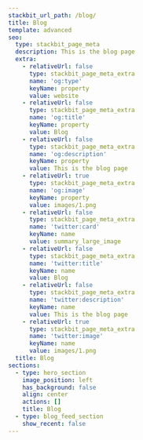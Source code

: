 ```yaml
---
stackbit_url_path: /blog/
title: Blog
template: advanced
seo:
  type: stackbit_page_meta
  description: This is the blog page
  extra:
    - relativeUrl: false
      type: stackbit_page_meta_extra
      name: 'og:type'
      keyName: property
      value: website
    - relativeUrl: false
      type: stackbit_page_meta_extra
      name: 'og:title'
      keyName: property
      value: Blog
    - relativeUrl: false
      type: stackbit_page_meta_extra
      name: 'og:description'
      keyName: property
      value: This is the blog page
    - relativeUrl: true
      type: stackbit_page_meta_extra
      name: 'og:image'
      keyName: property
      value: images/1.png
    - relativeUrl: false
      type: stackbit_page_meta_extra
      name: 'twitter:card'
      keyName: name
      value: summary_large_image
    - relativeUrl: false
      type: stackbit_page_meta_extra
      name: 'twitter:title'
      keyName: name
      value: Blog
    - relativeUrl: false
      type: stackbit_page_meta_extra
      name: 'twitter:description'
      keyName: name
      value: This is the blog page
    - relativeUrl: true
      type: stackbit_page_meta_extra
      name: 'twitter:image'
      keyName: name
      value: images/1.png
  title: Blog
sections:
  - type: hero_section
    image_position: left
    has_background: false
    align: center
    actions: []
    title: Blog
  - type: blog_feed_section
    show_recent: false
---
```

